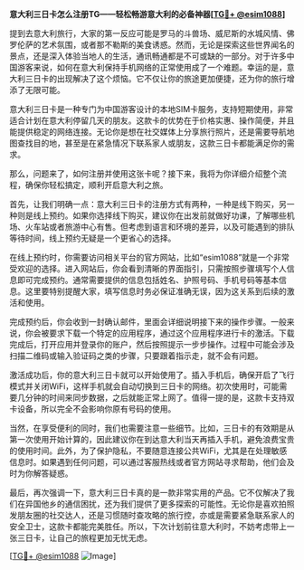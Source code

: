 **意大利三日卡怎么注册TG——轻松畅游意大利的必备神器[[TG💪+ @esim1088](https://t.me/s/esim1088)]**

提到去意大利旅行，大家的第一反应可能是罗马的斗兽场、威尼斯的水城风情、佛罗伦萨的艺术氛围，或者那不勒斯的美食诱惑。然而，无论是探索这些世界闻名的景点，还是深入体验当地人的生活，通讯畅通都是不可或缺的一部分。对于许多中国游客来说，如何在意大利保持手机网络的正常使用成了一个难题。幸运的是，意大利三日卡的出现解决了这个烦恼。它不仅让你的旅途更加便捷，还为你的旅行增添了无限可能。

意大利三日卡是一种专门为中国游客设计的本地SIM卡服务，支持短期使用，非常适合计划在意大利停留几天的朋友。这款卡的优势在于价格实惠、操作简便，并且能提供稳定的网络连接。无论你是想在社交媒体上分享旅行照片，还是需要导航地图查找目的地，甚至是在紧急情况下联系家人或朋友，这款三日卡都能满足你的需求。

那么，问题来了，如何注册并使用这张卡呢？接下来，我将为你详细介绍整个流程，确保你轻松搞定，顺利开启意大利之旅。

首先，让我们明确一点：意大利三日卡的注册方式有两种，一种是线下购买，另一种则是线上预约。如果你选择线下购买，建议你在出发前就做好功课，了解哪些机场、火车站或者旅游中心有售。但考虑到语言和环境的差异，以及可能遇到的排队等待时间，线上预约无疑是一个更省心的选择。

在线上预约时，你需要访问相关平台的官方网站，比如“esim1088”就是一个非常受欢迎的选择。进入网站后，你会看到清晰的界面指引，只需按照步骤填写个人信息即可完成预约。通常需要提供的信息包括姓名、护照号码、手机号码等基本信息。这里要特别提醒大家，填写信息时务必保证准确无误，因为这关系到后续的激活和使用。

完成预约后，你会收到一封确认邮件，里面会详细说明接下来的操作步骤。一般来说，你会被要求下载一个特定的应用程序，通过这个应用程序进行卡的激活。下载完成后，打开应用并登录你的账户，然后按照提示一步步操作。过程中可能会涉及扫描二维码或输入验证码之类的步骤，只要跟着指示走，就不会有问题。

激活成功后，你的意大利三日卡就可以开始使用了。插入手机后，确保开启了飞行模式并关闭WiFi，这样手机就会自动切换到三日卡的网络。初次使用时，可能需要几分钟的时间来同步数据，之后就能正常上网了。值得一提的是，这款卡支持双卡设备，所以完全不会影响你原有号码的使用。

当然，在享受便利的同时，我们也需要注意一些细节。比如，三日卡的有效期是从第一次使用开始计算的，因此建议你在到达意大利当天再插入手机，避免浪费宝贵的使用时间。此外，为了保护隐私，不要随意连接公共WiFi，尤其是在处理敏感信息时。如果遇到任何问题，可以通过客服热线或者官方网站寻求帮助，他们会及时为你解答疑惑。

最后，再次强调一下，意大利三日卡真的是一款非常实用的产品。它不仅解决了我们在异国他乡的通信困扰，还为我们提供了更多探索的可能性。无论你是喜欢拍照发朋友圈的社交达人，还是习惯随时查攻略的旅行控，亦或是需要紧急联系家人的安全卫士，这款卡都能完美胜任。所以，下次计划前往意大利时，不妨考虑带上一张三日卡，让自己的旅程更加无忧无虑。

[[TG💪+ @esim1088](https://t.me/s/esim1088) ![Image](https://i.postimg.cc/4NQfJmqS/Snipaste-2025-05-13-00-14-12.png)]